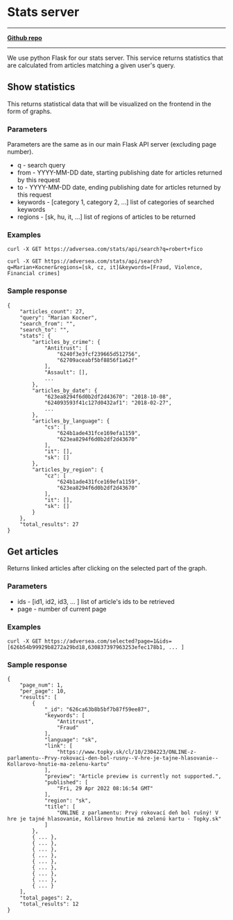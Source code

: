 # Stats server

---
[**Github repo**](https://github.com/FIIT-TEAM8/stats_server)

---

We use python Flask for our stats server. This service returns statistics that are calculated from articles matching a given user's query.

## Show statistics

This returns statistical data that will be visualized on the frontend in the form of graphs.

### Parameters

Parameters are the same as in our main Flask API server (excluding page number).

* q - search query
* from - YYYY-MM-DD date, starting publishing date for articles returned by this request
* to - YYYY-MM-DD date, ending publishing date for articles returned by this request
* keywords - [category 1, category 2, ...] list of categories of searched keywords
* regions - [sk, hu, it, ...] list of regions of articles to be returned


### Examples

```
curl -X GET https://adversea.com/stats/api/search?q=robert+fico
```
```
curl -X GET https://adversea.com/stats/api/search?q=Marian+Kocner&regions=[sk, cz, it]&keywords=[Fraud, Violence, Financial crimes]
```


### Sample response

```
{
    "articles_count": 27,
    "query": "Marian Kocner",
    "search_from": "",
    "search_to": "",
    "stats": {
        "articles_by_crime": {
            "Antitrust": [
                "6240f3e3fcf239665d512756",
                "62709aceabf5bf8856f1a62f"
            ],
            "Assault": [],
            ...
        },
        "articles_by_date": {
            "623ea8294f6d0b2df2d43670": "2018-10-08",
            "624093593f41c127d0432af1": "2018-02-27",
            ...
        },
        "articles_by_language": {
            "cs": [
                "624b1ade431fce169efa1159",
                "623ea8294f6d0b2df2d43670"
            ],
            "it": [],
            "sk": []
        },
        "articles_by_region": {
            "cz": [
                "624b1ade431fce169efa1159",
                "623ea8294f6d0b2df2d43670"
            ],
            "it": [],
            "sk": []
        }
    },
    "total_results": 27
}
```

## Get articles

Returns linked articles after clicking on the selected part of the graph.

### Parameters

* ids - [id1, id2, id3, ... ] list of article's ids to be retrieved
* page - number of current page

### Examples

```
curl -X GET https://adversea.com/selected?page=1&ids=[626b54b99929b8272a29bd18,630837397963253efec178b1, ... ]
```

### Sample response

```
{
    "page_num": 1,
    "per_page": 10,
    "results": [
        {
            "_id": "626ca63b8b5bf7b87f59ee87",
            "keywords": [
                "Antitrust",
                "Fraud"
            ],
            "language": "sk",
            "link": [
                "https://www.topky.sk/cl/10/2304223/ONLINE-z-parlamentu--Prvy-rokovaci-den-bol-rusny--V-hre-je-tajne-hlasovanie--Kollarovo-hnutie-ma-zelenu-kartu"
            ],
            "preview": "Article preview is currently not supported.",
            "published": [
                "Fri, 29 Apr 2022 08:16:54 GMT"
            ],
            "region": "sk",
            "title": [
                "ONLINE z parlamentu: Prvý rokovací deň bol rušný! V hre je tajné hlasovanie, Kollárovo hnutie má zelenú kartu - Topky.sk"
            ]
        },
        { ... },
        { ... },
        { ... },
        { ... },
        { ... },
        { ... },
        { ... },
        { ... },
        { ... }
    ],
    "total_pages": 2,
    "total_results": 12
}
```
